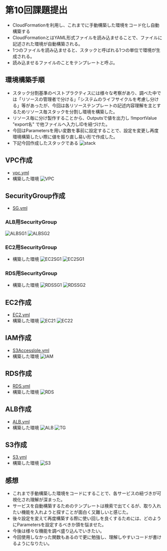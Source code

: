 # 第10回課題提出
- CloudFormationを利用し、これまでに手動構築した環境をコード化し自動構築する
- CloudFormationとはYAML形式ファイルを読み込ませることで、ファイルに記述された環境が自動構築される。
- 1つのファイルを読み込ませると、スタックと呼ばれる1つの単位で環境が生成される。
- 読み込ませるファイルのことをテンプレートと呼ぶ。

## 環境構築手順
- スタック分割基準のベストプラクティスには様々な考察があり、調べた中では「リソースの管理者で分ける」「システムのライフサイクルを考慮し分ける」等があったが、今回は各リソーステンプレートの記述内容理解を主とするためリソース毎スタックを分割し環境を構築した。
- リソース毎に分け製作することから、Outputsで値を出力し !ImportValue "export名" で他ファイルへ入力しIDを紐づけた。
- 今回はParametersを用い変数を事前に設定することで、設定を変更し再度環境構築したい際に値を振り直し易い形で作成した。
- 下記今回作成したスタックである
![stack](image/10_stack.png)

## VPC作成
- [vpc.yml](https://github.com/fumiya80/lecture-master/blob/cd846a75127c7995cd5fc4bb21d3bd71a396ef33/cloudformation/vpc.yml)
- 構築した環境
![VPC](image/10_VPC1.png)

## SecurityGroup作成
- [SG.yml](https://github.com/fumiya80/lecture-master/blob/cd846a75127c7995cd5fc4bb21d3bd71a396ef33/cloudformation/SG.yml)

### ALB用SecurityGroup
![ALBSG1](image/10_ALBSG1.png)
![ALBSG2](image/10_ALBSG1.png)

### EC2用SecurityGroup
- 構築した環境
![EC2SG1](image/10_EC2SG1.png)
![EC2SG1](image/10_EC2SG2.png)

### RDS用SecurityGroup
- 構築した環境
![RDSSG1](image/10_RDSSG1.png)
![RDSSG2](image/10_RDSSG2.png)

## EC2作成
- [EC2.yml](https://github.com/fumiya80/lecture-master/blob/cd846a75127c7995cd5fc4bb21d3bd71a396ef33/cloudformation/EC2.yml)
- 構築した環境
![EC21](image/10_EC21.png)
![EC22](image/10_EC22.png)

## IAM作成
- [S3Accesslole.yml](https://github.com/fumiya80/lecture-master/blob/cd846a75127c7995cd5fc4bb21d3bd71a396ef33/cloudformation/S3Accesslole.yml)
- 構築した環境
![IAM](image/10_IAM.png)

## RDS作成
- [RDS.yml](https://github.com/fumiya80/lecture-master/blob/cd846a75127c7995cd5fc4bb21d3bd71a396ef33/cloudformation/RDS.yml)
- 構築した環境
![RDS](image/10_RDS.png)

## ALB作成
- [ALB.yml](https://github.com/fumiya80/lecture-master/blob/cd846a75127c7995cd5fc4bb21d3bd71a396ef33/cloudformation/ALB.yml)
- 構築した環境
![ALB](image/10_ALB.png)
![TG](image/10_TG.png)

## S3作成
- [S3.yml](https://github.com/fumiya80/lecture-master/blob/cd846a75127c7995cd5fc4bb21d3bd71a396ef33/cloudformation/S3.yml)
- 構築した環境
![S3](image/10_S3.png)

## 感想
- これまで手動構築した環境をコードにすることで、各サービスの紐づきが可視化され理解が深まった。
- サービスを自動構築するためのテンプレートは検索で出てくるが、取り入れたい機能を入れようと探すことが面白く又難しいと感じた。
- 後々設定を変えて再度構築する際に使い回しを良くするためには、どのようにParametersを設定するべきか頭を悩ませた。
- 今後は様々な機能を調べ盛り込んでいきたい。
- 今回使用しなかった関数もあるので更に勉強し、理解しやすいコードが書けるようになりたい。

